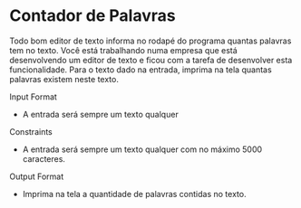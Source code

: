# Contador de Palavras

Todo bom editor de texto informa no rodapé do programa quantas palavras tem no texto. Você está trabalhando numa empresa que está desenvolvendo um editor de texto e ficou com a tarefa de desenvolver esta funcionalidade. Para o texto dado na entrada, imprima na tela quantas palavras existem neste texto.

Input Format
- A entrada será sempre um texto qualquer

Constraints
- A entrada será sempre um texto qualquer com no máximo 5000 caracteres.

Output Format
- Imprima na tela a quantidade de palavras contidas no texto.